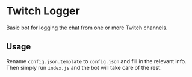 # Twitch Logger
Basic bot for logging the chat from one or more Twitch channels.

## Usage
Rename `config.json.template` to `config.json` and fill in the relevant info.  
Then simply run `index.js` and the bot will take care of the rest.